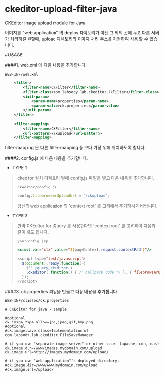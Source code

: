 ckeditor-upload-filter-java
===========================

CKEditor image upload module for Java.

이미지를 "web application" 의 deploy 디렉토리가 아닌 그 외의 곳에 두고 다른 서버가 처리하길 원할때, upload 디렉토리와 이미지 처리 주소를 지정하여 사용 할 수 있습니다.

#USAGE

####1. web.xml 에 다음 내용을 추가합니다.

`WEB-INF/web.xml`
```xml
    <filter>
        <filter-name>CKFilter</filter-name>
        <filter-class>com.labsody.lab.ckeditor.CkFilter</filter-class>
        <init-param>
            <param-name>properties</param-name>
            <param-value>ck.properties</param-value>
        </init-param>
    </filter>
    
    <filter-mapping>
        <filter-name>CKFilter</filter-name>
        <url-pattern>/ckupload</url-pattern>
    </filter-mapping>
```
filter-mapping 은 다른 filter-mapping 들 보다 가장 위에 위치하도록 합니다.

####2. config.js 에 다음 내용을 추가합니다.

* TYPE 1

> ckeditor 설치 디렉토리 밑에 config.js 파일을 열고 다음 내용을 추가합니다.
> 
> `ckeditor/config.js`
> ```javascript
> config.filebrowserUploadUrl = '/ckupload';
> ```
> 당신의 web application 의 'context root' 를 고려해서 추가하시기 바랍니다.

* TYPE 2

> 만약 CKEditor for jQuery 를 사용한다면 'context root' 를 고려하여 다음과 같이 해도 됩니다.
> 
> `yourConfig.jsp`
> ```jsp
> <c:set var="ctx" value="${pageContext.request.contextPath}"/>
> 
> <script type="text/javascript">
> 	$(document).ready(function(){
>     $('.jquery_ckeditor')
>     .ckeditor( function() { /* callback code */ }, { filebrowserUploadUrl:'${ctx}/ckupload' } );
> 	});
> </script>
> ```

####3. ck.properties 파일을 만들고 다음 내용을 추가합니다.

`WEB-INF/classes/ck.properties`
```properties
# CKEditor for java - sample

#optional
ck.image.type.allow=jpg,jpeg,gif,bmp,png
#optional
#ck.image.save.class=Implementation of com.labsody.lab.ckeditor.FileSaveManager 

# if you use "separate image server" or other case. (apache, cdn, nas)
ck.image.dir=/www/images.mydomain.com/upload
ck.image.url=http://images.mydomain.com/upload/

# if you use "web application"'s deployed directory.
#ck.image.dir=/www/www.mydomain.com/upload
#ck.image.url=/upload/
```


